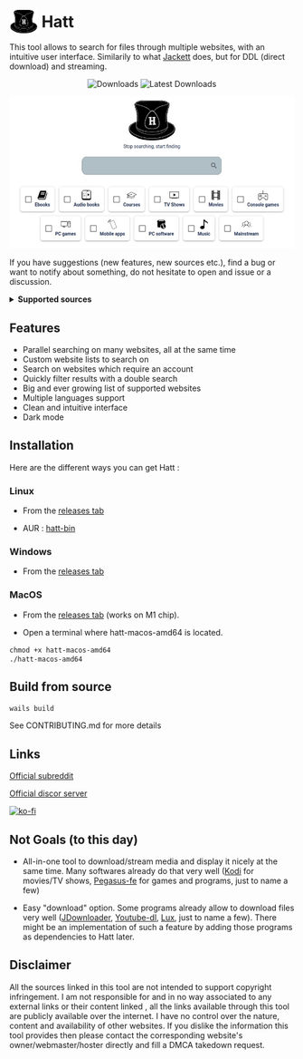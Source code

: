 # <img width="50px" style="margin-bottom:-12px;" src="./frontend/public/images/hatt-logo.png" alt="Hatt"></img> Hatt

This tool allows to search for files through multiple websites, with an intuitive user interface. Similarily to what [Jackett](https://github.com/Jackett/Jackett) does, but for DDL (direct download) and streaming.

<p align="center">
  <img src="https://img.shields.io/github/downloads/FrenchGithubUser/Hatt/total" alt="Downloads"/>
  <img src="https://img.shields.io/github/downloads-pre/FrenchGithubUser/Hatt/latest/total" alt="Latest Downloads"/>
</p>

![Hatt - Home](.meta/home.jpg)

If you have suggestions (new features, new sources etc.), find a bug or want to notify about something, do not hesitate to open and issue or a discussion.

<details> <summary> <b> Supported sources </b> </summary>

 * 9anime
 * 123movies
 * androeed
 * animedao
 * animepahe
 * apkmb
 * audiobookbay
 * audiobooksbee
 * audiobookslab
 * bigaudiobooks
 * bilibili
 * comicextra
 * ddlbase
 * diakov
 * dosgamesarchive
 * edgeemu
 * emugames
 * f2movies
 * filecr
 * free-mp3-download
 * galaxyaudiobook
 * game-2u
 * gamedrive
 * getcomics
 * gload
 * gog-games
 * gogoanime
 * gomovies
 * himovies
 * hotaudiobooks
 * kupdf
 * libgenli
 * library genesis (.rs)
 * lrepack
 * magazinerack
 * mobilism
 * nesgm
 * nsw2u
 * online-courses
 * openloadmov
 * ovagames
 * pdfdrive
 * rarefilmm
 * readcomicsonline
 * repackme
 * revdl
 * romulation
 * rsload
 * sflix
 * slavart
 * softarchive
 * steamrip
 * tokybook
 * trantor
 * udemy24
 * vimm
 * wawacity
 * xoxocomics
 * yourserie
 * youtube
 * zoro

</details>

## Features

- Parallel searching on many websites, all at the same time
- Custom website lists to search on
- Search on websites which require an account
- Quickly filter results with a double search
- Big and ever growing list of supported websites
- Multiple languages support
- Clean and intuitive interface
- Dark mode

## Installation

Here are the different ways you can get Hatt :

### Linux

- From the [releases tab](https://github.com/FrenchGithubUser/Hatt/releases)

- AUR : [hatt-bin](https://aur.archlinux.org/packages/hatt-bin)


### Windows

- From the [releases tab](https://github.com/FrenchGithubUser/Hatt/releases)


### MacOS

- From the [releases tab](https://github.com/FrenchGithubUser/Hatt/releases) (works on M1 chip).

- Open a terminal where hatt-macos-amd64 is located.

```
chmod +x hatt-macos-amd64
./hatt-macos-amd64
```


## Build from source

```
wails build
```

See CONTRIBUTING.md for more details

## Links

[Official subreddit](https://www.reddit.com/r/Hatt/)

[Official discor server](https://discord.gg/VzmEdegB)

[![ko-fi](https://ko-fi.com/img/githubbutton_sm.svg)](https://ko-fi.com/W7W7JUGNI)

## Not Goals (to this day)

- All-in-one tool to download/stream media and display it nicely at the same time. Many softwares already do that very well ([Kodi](https://github.com/xbmc/xbmc) for movies/TV shows, [Pegasus-fe](https://github.com/mmatyas/pegasus-frontend) for games and programs, just to name a few)

- Easy "download" option. Some programs already allow to download files very well ([JDownloader](https://jdownloader.org/), [Youtube-dl](https://github.com/ytdl-org/youtube-dl), [Lux](https://github.com/iawia002/lux), just to name a few). There might be an implementation of such a feature by adding those programs as dependencies to Hatt later.

## Disclaimer

All the sources linked in this tool are not intended to support copyright infringement. I am not responsible for and in no way associated to any external links or their content linked , all the links available through this tool are publicly available over the internet. I have no control over the nature, content and availability of other websites. If you dislike the information this tool provides then please contact the corresponding website's owner/webmaster/hoster directly and fill a DMCA takedown request.
